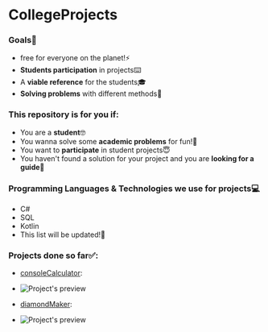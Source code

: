 # CollegeProjects
### Goals🎯
- free for everyone on the planet!⚡
- **Students participation** in projects⌨️
- A **viable reference** for the students🎓
- **Solving problems** with different methods🧠 

### This repository is for you if:
- You are a **student**🤓
- You wanna solve some **academic problems** for fun!👾
- You want to **participate** in student projects😇
- You haven't found a solution for your project and you are **looking for a guide**🤯


### Programming Languages & Technologies we use for projects💻
- C# 
- SQL
- Kotlin
- This list will be updated!💯

### Projects done so far✅:
- [consoleCalculator](https://github.com/MehdiArman/CollegeProjects/tree/main/C%23/loops/consoleCalculator):
- ![Project's preview](https://github.com/MehdiArman/CollegeProjects/blob/main/C%23/loops/consoleCalculator/consoleCalculator.png)

- [diamondMaker](https://github.com/MehdiArman/CollegeProjects/tree/main/C%23/loops/diamondMaker):
- ![Project's preview](https://github.com/MehdiArman/CollegeProjects/blob/main/C%23/loops/diamondMaker/diamondMaker.gif)
